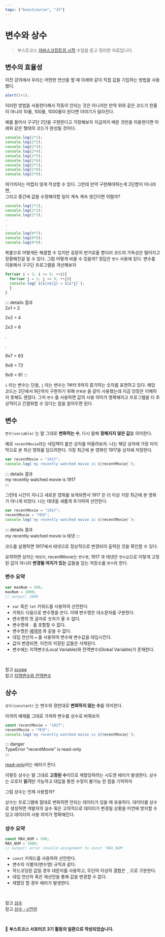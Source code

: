 ```yaml
---
tags: ["boostcourse", "JS"]
---
```




변수와 상수 <Badge text="boostcourse" />
================

> 부스트코스 [자바스크립트의 시작](https://www.boostcourse.org/cs124/lecture/194589) 수업을 듣고 정리한 자료입니다.

## 변수의 효율성

이전 강의에서 우리는 어떤한 연산을 할 때 아래와 같이 직접 값을 기입하는 방법을 사용했다. 

```js
alert(1+1);
```

이러한 방법을 사용한다해서 작동이 안되는 것은 아니지만 만약 위와 같은 코드가 한줄이 아니라 10줄, 100줄, 1000줄이 된다면 이야기가 달라진다.    

예를 들어서 구구단 2단을 구현한다고 가정해보자 지금까지 배운 것만을 이용한다면 아래와 같은 형태의 코드가 완성될 것이다.

```js
console.log(2*1);
console.log(2*2);
console.log(2*3);
console.log(2*4);
console.log(2*5);
console.log(2*6);
console.log(2*7);
console.log(2*8);
console.log(2*9);
```

여기까지는 어렵지 않게 작성할 수 있다. 그런데 만약 구현해야하는게 2단뿐이 아니라면,   
그리고 중간에 값을 수정해야할 일이 계속 계속 생긴다면 어떨까?

```js
console.log(2*1);
console.log(2*2);
console.log(2*3);
.
.
.
console.log(9*7);
console.log(9*8);
console.log(9*9);

```

복붙으로 어떻게든 해결할 수 있지만 굉장히 번거로울 뿐더러 코드의 가독성은 떨어지고 장황해진걸 알 수 있다. 그럼 어떻게 바꿀 수 있을까? 정답은 `변수` 사용에 있다. 변수를 이용해서 구구단 프로그램을 개선해보자

```js
for(var i = 2; i <= 9; ++i){
  for(var j = 1; j <= 9; ++j){
  console.log(`${i}x${j} = ${i*j}`);
  }
}
```

::: details 결과    
2x1 = 2

2x2 = 4

2x3 = 6

.

.

9x7 = 63

9x8 = 72

9x9 = 81
:::    


`i` 라는 변수는 단을,  `j` 라는 변수는 1부터 9까지 증가하는 숫자를 표현하고 있다. 해당 코드는 2단에서 9단까지 구현하기 위해  `반복문` 을 같이 사용했는데 지금 당장은 이해하지 못해도 괜찮다. 그저 `변수` 를 사용하면 값의 사용 의미가 명확해지고 프로그램을 더 추상적이고 간결화할 수 있다는 점을 알아두면 된다.

## 변수

`변수(variable)` 는 말 그대로 **변화하는 수**, 다시 말해 **정해지지 않은 값**을 의미한다.   

예로 `recentMovie`라는 네임택이 붙은 상자를 떠올려보자. 나는 해당 상자에 가장 마지막으로 본 최신 영화를 담으려한다. 가장 최근에 본 영화인 1917을 상자에 저장한다.

```js
var recentMovie = "1917";
console.log(`my recently watched movie is ${recentMovie}`);
```

::: details 결과    
my recently watched movie is 1917  
:::   

그런데 시간이 지나고 새로운 영화를 보게되면서 1917 은 더 이상 가장 최근에 본 영화가 아니게 되었다. 나는 테넷을 새롭게 추가하여 선언한다.

```js
var recentMovie = "1917";
recentMovie = "테넷";
console.log(`my recently watched movie is ${recentMovie}`);
```

::: details 결과       
my recently watched movie is 테넷
:::   

코드를 실행하면 1917에서 테넷으로 정상적으로 변경되어 출력된 것을 확인할 수 있다.

요약하면 상자는 `메모리`, recentMovie는 `변수명`, 1917 과 테넷은 `변수값`으로 이렇게 고정된 값이 아니라 **변경될 여지가 있는** 값들을 담는 저장소를 `변수`라 한다.   

### 변수 요약

```js
var maxNum = 500;
maxNum = 1000;
// output: 1000
```   


- `var` 혹은 `let` 키워드를 사용하여 선언한다.
- 키워드 다음으로 변수명을 쓴다. 이때 변수명은 대소문자를 구분한다.
- 변수명의 첫 글자로 숫자가 올 수 없다.
- 변수명에 `-` 를 포함할 수 없다.
- 변수명은 [예약어](https://developer.mozilla.org/en-US/docs/Web/JavaScript/Reference/Lexical_grammar#keywords) 와 같을 수 없다.
- 대입 연산자 `=` 를 사용하여 변수에 변수값을 대입시킨다.
- 값이 변경되면, 이전의 저장된 값들은 삭제된다.
- 변수에는 지역변수(Local Variable)와 전역변수(Global Variable)가 존재한다.

<br>   

참고 [scope](https://poiemaweb.com/es6-block-scope)   
참고 [지역변수와 전역변수](https://velog.io/@rememberme_jhk/JS-Scope-%EC%A7%80%EC%97%AD-%EB%B3%80%EC%88%98-%EC%A0%84%EC%97%AD-%EB%B3%80%EC%88%98)   

## 상수

`상수(constant)` 는 변수와 정반대로 **변화하지 않는 수**를 의미한다.       

아까의 예제를 그대로 가져와 변수를 상수로 바꿔보자

```js
const recentMovie = "1917";
recentMovie = "테넷";
console.log(`my recently watched movie is ${recentMovie}`);
```

::: danger         
TypeError
"recentMovie" is read-only   
:::      


[read-only](https://developer.mozilla.org/ko/docs/Web/JavaScript/Reference/Errors/Read-only)라는 에러가 뜬다.    

이렇듯 상수는 말 그대로 **고정된 수**이므로 재할당하려는 시도엔 에러가 발생한다.
상수는 오로지 **읽기**만 가능하고 대입을 통한 수정이 불가능 한 점을 기억하자

그럼 상수는 언제 사용할까?

상수는 프로그램에 절대로 변화하면 안되는 데이터가 있을 때 유용하다. 데이터를 상수로 생성하면 개발자의 실수 혹은 고의적으로 데이터가 변경될 상황을 미연에 방지할 수 있고 데이터의 사용 의미가 명확해진다.

### 상수 요약

```js
const MAX_NUM = 500;
MAX_NUM = 1000;
// output: error invalid assignment to const 'MAX_NUM'
```

- `const` 키워드를 사용하여 선언한다.
- 변수의 식별자(변수명) 규칙과 같다.
- 하드코딩된 값일 경우 대문자를 사용하고, 두단어 이상의 결합은 `_` 으로 구분한다.
- 대입 연산자 혹은 재선언을 통해 값을 변경할 수 없다.
- 재할당 할 경우 에러가 발생한다.

<br>      

참고 [상수](https://developer.mozilla.org/ko/docs/Web/JavaScript/Guide/Values,_variables,_and_literals#%EC%83%81%EC%88%98)      
참고 [상수 - c언어](http://www.tcpschool.com/c/c_datatype_constant)   

<br>

💚 **부스트코스 서포터즈 3기 활동의 일환으로 작성되었습니다.**

<TagLinks />